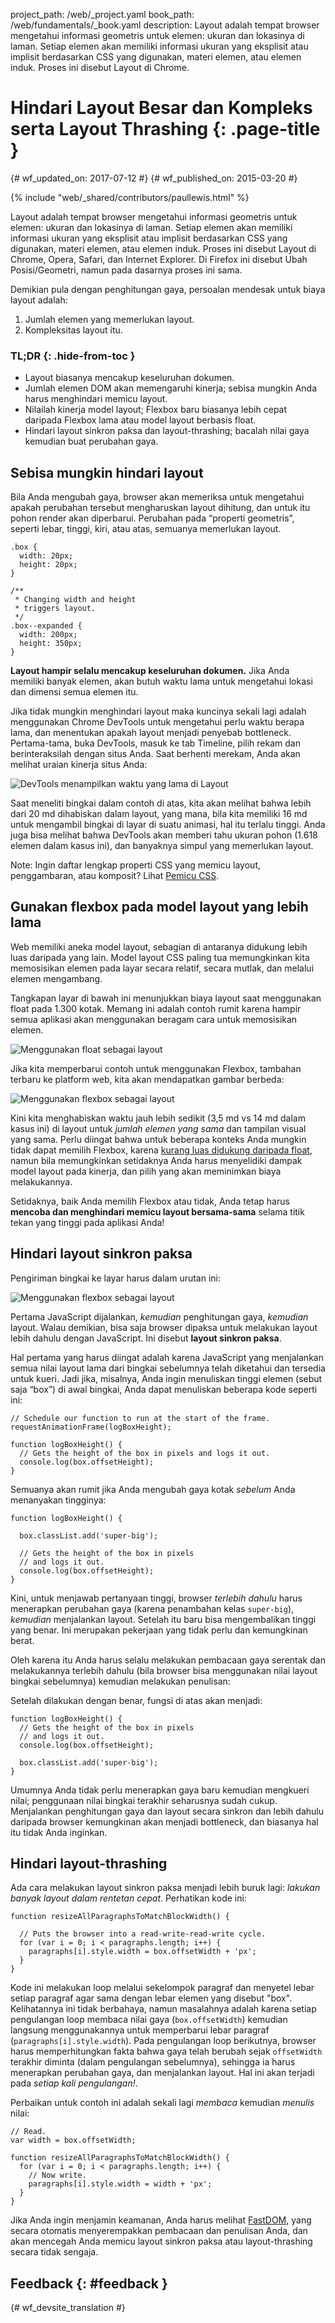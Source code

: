 project_path: /web/_project.yaml book_path: /web/fundamentals/_book.yaml description: Layout adalah tempat browser mengetahui informasi geometris untuk elemen: ukuran dan lokasinya di laman. Setiap elemen akan memiliki informasi ukuran yang eksplisit atau implisit berdasarkan CSS yang digunakan, materi elemen, atau elemen induk. Proses ini disebut Layout di Chrome.

# Hindari Layout Besar dan Kompleks serta Layout Thrashing {: .page-title }

{# wf_updated_on: 2017-07-12 #} {# wf_published_on: 2015-03-20 #}

{% include "web/_shared/contributors/paullewis.html" %}

Layout adalah tempat browser mengetahui informasi geometris untuk elemen: ukuran dan lokasinya di laman. Setiap elemen akan memiliki informasi ukuran yang eksplisit atau implisit berdasarkan CSS yang digunakan, materi elemen, atau elemen induk. Proses ini disebut Layout di Chrome, Opera, Safari, dan Internet Explorer. Di Firefox ini disebut Ubah Posisi/Geometri, namun pada dasarnya proses ini sama.

Demikian pula dengan penghitungan gaya, persoalan mendesak untuk biaya layout adalah:

1. Jumlah elemen yang memerlukan layout.
2. Kompleksitas layout itu.

### TL;DR {: .hide-from-toc }

* Layout biasanya mencakup keseluruhan dokumen.
* Jumlah elemen DOM akan memengaruhi kinerja; sebisa mungkin Anda harus menghindari memicu layout.
* Nilailah kinerja model layout; Flexbox baru biasanya lebih cepat daripada Flexbox lama atau model layout berbasis float.
* Hindari layout sinkron paksa dan layout-thrashing; bacalah nilai gaya kemudian buat perubahan gaya.

## Sebisa mungkin hindari layout

Bila Anda mengubah gaya, browser akan memeriksa untuk mengetahui apakah perubahan tersebut mengharuskan layout dihitung, dan untuk itu pohon render akan diperbarui. Perubahan pada “properti geometris”, seperti lebar, tinggi, kiri, atau atas, semuanya memerlukan layout.

    .box {
      width: 20px;
      height: 20px;
    }
    
    /**
     * Changing width and height
     * triggers layout.
     */
    .box--expanded {
      width: 200px;
      height: 350px;
    }
    

**Layout hampir selalu mencakup keseluruhan dokumen.** Jika Anda memiliki banyak elemen, akan butuh waktu lama untuk mengetahui lokasi dan dimensi semua elemen itu.

Jika tidak mungkin menghindari layout maka kuncinya sekali lagi adalah menggunakan Chrome DevTools untuk mengetahui perlu waktu berapa lama, dan menentukan apakah layout menjadi penyebab bottleneck. Pertama-tama, buka DevTools, masuk ke tab Timeline, pilih rekam dan berinteraksilah dengan situs Anda. Saat berhenti merekam, Anda akan melihat uraian kinerja situs Anda:

![DevTools menampilkan waktu yang lama di Layout](images/avoid-large-complex-layouts-and-layout-thrashing/big-layout.jpg)

Saat meneliti bingkai dalam contoh di atas, kita akan melihat bahwa lebih dari 20 md dihabiskan dalam layout, yang mana, bila kita memiliki 16 md untuk mengambil bingkai di layar di suatu animasi, hal itu terlalu tinggi. Anda juga bisa melihat bahwa DevTools akan memberi tahu ukuran pohon (1.618 elemen dalam kasus ini), dan banyaknya simpul yang memerlukan layout.

Note: Ingin daftar lengkap properti CSS yang memicu layout, penggambaran, atau komposit? Lihat [Pemicu CSS](https://csstriggers.com).

## Gunakan flexbox pada model layout yang lebih lama

Web memiliki aneka model layout, sebagian di antaranya didukung lebih luas daripada yang lain. Model layout CSS paling tua memungkinkan kita memosisikan elemen pada layar secara relatif, secara mutlak, dan melalui elemen mengambang.

Tangkapan layar di bawah ini menunjukkan biaya layout saat menggunakan float pada 1.300 kotak. Memang ini adalah contoh rumit karena hampir semua aplikasi akan menggunakan beragam cara untuk memosisikan elemen.

![Menggunakan float sebagai layout](images/avoid-large-complex-layouts-and-layout-thrashing/layout-float.jpg)

Jika kita memperbarui contoh untuk menggunakan Flexbox, tambahan terbaru ke platform web, kita akan mendapatkan gambar berbeda:

![Menggunakan flexbox sebagai layout](images/avoid-large-complex-layouts-and-layout-thrashing/layout-flex.jpg)

Kini kita menghabiskan waktu jauh lebih sedikit (3,5 md vs 14 md dalam kasus ini) di layout untuk *jumlah elemen yang sama* dan tampilan visual yang sama. Perlu diingat bahwa untuk beberapa konteks Anda mungkin tidak dapat memilih Flexbox, karena [kurang luas didukung daripada float](http://caniuse.com/#search=flexbox), namun bila memungkinkan setidaknya Anda harus menyelidiki dampak model layout pada kinerja, dan pilih yang akan meminimkan biaya melakukannya.

Setidaknya, baik Anda memilih Flexbox atau tidak, Anda tetap harus **mencoba dan menghindari memicu layout bersama-sama** selama titik tekan yang tinggi pada aplikasi Anda!

## Hindari layout sinkron paksa

Pengiriman bingkai ke layar harus dalam urutan ini:

![Menggunakan flexbox sebagai layout](images/avoid-large-complex-layouts-and-layout-thrashing/frame.jpg)

Pertama JavaScript dijalankan, *kemudian* penghitungan gaya, *kemudian* layout. Walau demikian, bisa saja browser dipaksa untuk melakukan layout lebih dahulu dengan JavaScript. Ini disebut **layout sinkron paksa**.

Hal pertama yang harus diingat adalah karena JavaScript yang menjalankan semua nilai layout lama dari bingkai sebelumnya telah diketahui dan tersedia untuk kueri. Jadi jika, misalnya, Anda ingin menuliskan tinggi elemen (sebut saja “box”) di awal bingkai, Anda dapat menuliskan beberapa kode seperti ini:

    // Schedule our function to run at the start of the frame.
    requestAnimationFrame(logBoxHeight);
    
    function logBoxHeight() {
      // Gets the height of the box in pixels and logs it out.
      console.log(box.offsetHeight);
    }
    

Semuanya akan rumit jika Anda mengubah gaya kotak *sebelum* Anda menanyakan tingginya:

    function logBoxHeight() {
    
      box.classList.add('super-big');
    
      // Gets the height of the box in pixels
      // and logs it out.
      console.log(box.offsetHeight);
    }
    

Kini, untuk menjawab pertanyaan tinggi, browser *terlebih dahulu* harus menerapkan perubahan gaya (karena penambahan kelas `super-big`), *kemudian* menjalankan layout. Setelah itu baru bisa mengembalikan tinggi yang benar. Ini merupakan pekerjaan yang tidak perlu dan kemungkinan berat.

Oleh karena itu Anda harus selalu melakukan pembacaan gaya serentak dan melakukannya terlebih dahulu (bila browser bisa menggunakan nilai layout bingkai sebelumnya) kemudian melakukan penulisan:

Setelah dilakukan dengan benar, fungsi di atas akan menjadi:

    function logBoxHeight() {
      // Gets the height of the box in pixels
      // and logs it out.
      console.log(box.offsetHeight);
    
      box.classList.add('super-big');
    }
    

Umumnya Anda tidak perlu menerapkan gaya baru kemudian mengkueri nilai; penggunaan nilai bingkai terakhir seharusnya sudah cukup. Menjalankan penghitungan gaya dan layout secara sinkron dan lebih dahulu daripada browser kemungkinan akan menjadi bottleneck, dan biasanya hal itu tidak Anda inginkan.

## Hindari layout-thrashing

Ada cara melakukan layout sinkron paksa menjadi lebih buruk lagi: *lakukan banyak layout dalam rentetan cepat*. Perhatikan kode ini:

    function resizeAllParagraphsToMatchBlockWidth() {
    
      // Puts the browser into a read-write-read-write cycle.
      for (var i = 0; i < paragraphs.length; i++) {
        paragraphs[i].style.width = box.offsetWidth + 'px';
      }
    }
    

Kode ini melakukan loop melalui sekelompok paragraf dan menyetel lebar setiap paragraf agar sama dengan lebar elemen yang disebut "box". Kelihatannya ini tidak berbahaya, namun masalahnya adalah karena setiap pengulangan loop membaca nilai gaya (`box.offsetWidth`) kemudian langsung menggunakannya untuk memperbarui lebar paragraf (`paragraphs[i].style.width`). Pada pengulangan loop berikutnya, browser harus memperhitungkan fakta bahwa gaya telah berubah sejak `offsetWidth` terakhir diminta (dalam pengulangan sebelumnya), sehingga ia harus menerapkan perubahan gaya, dan menjalankan layout. Hal ini akan terjadi pada *setiap kali pengulangan!*.

Perbaikan untuk contoh ini adalah sekali lagi *membaca* kemudian *menulis* nilai:

    // Read.
    var width = box.offsetWidth;
    
    function resizeAllParagraphsToMatchBlockWidth() {
      for (var i = 0; i < paragraphs.length; i++) {
        // Now write.
        paragraphs[i].style.width = width + 'px';
      }
    }
    

Jika Anda ingin menjamin keamanan, Anda harus melihat [FastDOM](https://github.com/wilsonpage/fastdom), yang secara otomatis menyerempakkan pembacaan dan penulisan Anda, dan akan mencegah Anda memicu layout sinkron paksa atau layout-thrashing secara tidak sengaja.

## Feedback {: #feedback }

{# wf_devsite_translation #}